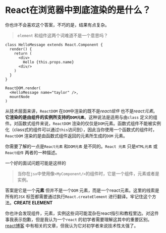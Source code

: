 # React在浏览器中到底渲染的是什么？

你也许不会喜欢这个答案，不巧的是，结果有点复杂。

> `element` 和组件这两个词难道不是一个意思吗？

```
class HelloMessage extends React.Component {
  render() {
    return (
      <div>
        Hello {this.props.name}
      <div/>
    )
  }
}

ReactDOM.render(
  <HelloMessage name="taylor" />,
  mountNode
)
```
从技术层面来讲，`ReactDOM` 在`DOM`中渲染的既不是*react组件* 也不是*react元素*。 **它渲染的是由组件的实例所支持的`DOM元素`**。这种说法是适用与由`class` 定义的组件。对函数式组件来说，`ReactDOM` 渲染的仅仅是`DOM`元素。函数式组件不能被实例化（class式的组件可以通过`this`访问到），因此当你使用一个函数式的组件时，`ReactDOM` 渲染的是由函数式组件返回的元素所生成的`DOM` 元素。

你需要了解的一点是`React元素` 和`DOM元素` 是不同的。`React 元素` 只是`HTML元素` 或 `React组件` 两者的一种描述。

一个好的面试问题可能是这样的

> 当你在`jsx`中使用像`<MyComponent/>`的组件时，它是一个组件，元素或者是实例。

答案是它是一个**元素** 但并不是一个`DOM` 元素，而是一个react元素。这里的线索是所有的`JSX` 标签都需要通过执行`React.createElement` 进行翻译。牢记住这个方法。**CREATE ELEMENT**

你也许会发现组件，元素，实例这些词可能混杂在react指引和教程里边。对这件事我表示抱歉，但是我认为一个`react` 的初学者需要理解这其中的重要区别。[react博客](https://reactjs.org/blog/2015/12/18/react-components-elements-and-instances.html) 中有相关的文章，但我认为它对初学者来说技术性太强了。

